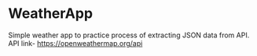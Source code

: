 # WeatherApp
Simple weather app to practice process of extracting JSON data from API.
API link- https://openweathermap.org/api
